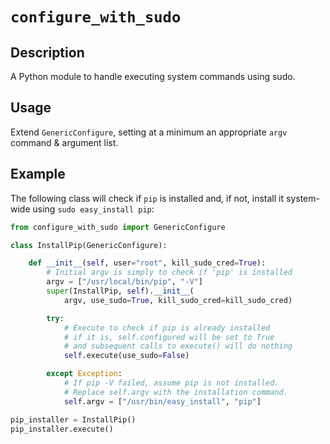 # `configure_with_sudo`

## Description

A Python module to handle executing system commands using sudo.

## Usage

Extend `GenericConfigure`, setting at a minimum an appropriate `argv` command & argument list.

## Example

The following class will check if `pip` is installed and, if not, install it system-wide using `sudo easy_install pip`:

```Python
from configure_with_sudo import GenericConfigure

class InstallPip(GenericConfigure):

    def __init__(self, user="root", kill_sudo_cred=True):
        # Initial argv is simply to check if 'pip' is installed
        argv = ["/usr/local/bin/pip", "-V"]
        super(InstallPip, self).__init__(
            argv, use_sudo=True, kill_sudo_cred=kill_sudo_cred)

        try:
            # Execute to check if pip is already installed
            # if it is, self.configured will be set to True
            # and subsequent calls to execute() will do nothing
            self.execute(use_sudo=False)

        except Exception:
            # If pip -V failed, assume pip is not installed.
            # Replace self.argv with the installation command.
            self.argv = ["/usr/bin/easy_install", "pip"]

pip_installer = InstallPip()
pip_installer.execute()
```
